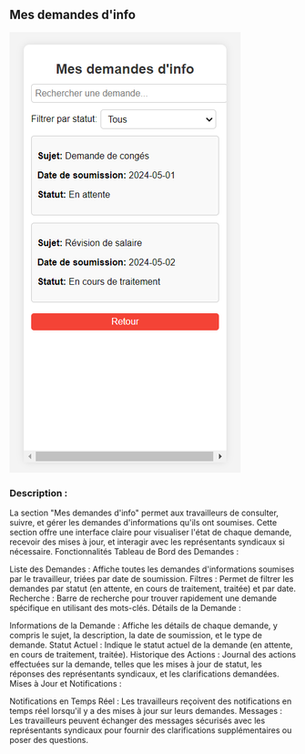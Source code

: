 ## Mes demandes d'info ###
 
![ERD](./images/mes_demandes.png)

### Description : ###

La section "Mes demandes d'info" permet aux travailleurs de consulter, suivre, et gérer les demandes d'informations qu'ils ont soumises. Cette section offre une interface claire  pour visualiser l'état de chaque demande, recevoir des mises à jour, et interagir avec les représentants syndicaux si nécessaire.
Fonctionnalités
Tableau de Bord des Demandes :

Liste des Demandes : Affiche toutes les demandes d'informations soumises par le travailleur, triées par date de soumission.
Filtres : Permet de filtrer les demandes par statut (en attente, en cours de traitement, traitée) et par date.
Recherche : Barre de recherche pour trouver rapidement une demande spécifique en utilisant des mots-clés.
Détails de la Demande :

Informations de la Demande : Affiche les détails de chaque demande, y compris le sujet, la description, la date de soumission, et le type de demande.
Statut Actuel : Indique le statut actuel de la demande (en attente, en cours de traitement, traitée).
Historique des Actions : Journal des actions effectuées sur la demande, telles que les mises à jour de statut, les réponses des représentants syndicaux, et les clarifications demandées.
Mises à Jour et Notifications :

Notifications en Temps Réel : Les travailleurs reçoivent des notifications en temps réel lorsqu'il y a des mises à jour sur leurs demandes.
Messages : Les travailleurs peuvent échanger des messages sécurisés avec les représentants syndicaux pour fournir des clarifications supplémentaires ou poser des questions.
